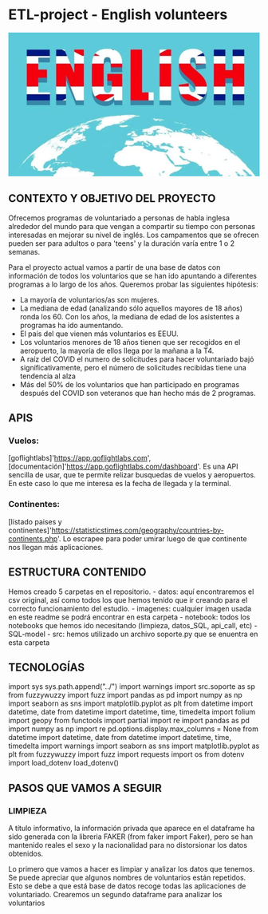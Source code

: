 # ETL-project - English volunteers

![ingles](imagenes/English-as-a-global-language.jpg)
## CONTEXTO Y OBJETIVO DEL PROYECTO

Ofrecemos programas de voluntariado a personas de habla inglesa alrededor del mundo para que vengan a compartir su tiempo con personas interesadas en mejorar su nivel de inglés.
Los campamentos que se ofrecen pueden ser para adultos o para 'teens' y la duración varía entre 1 o 2 semanas.

Para el proyecto actual vamos a partir de una base de datos con información de todos los voluntarios que se han ido apuntando a diferentes programas a lo largo de los años.
Queremos probar las siguientes hipótesis:

- La mayoría de voluntarios/as son mujeres.
- La mediana de edad (analizando sólo aquellos mayores de 18 años) ronda los 60. Con los años, la mediana de edad de los asistentes a programas ha ido aumentando.
- El país del que vienen más voluntarios es EEUU. 
- Los voluntarios menores de 18 años tienen que ser recogidos en el aeropuerto, la mayoría de ellos llega por la mañana a la T4.
- A raíz del COVID el numero de solicitudes para hacer voluntariado bajó significativamente, pero el número de solicitudes recibidas tiene una tendencia al alza
- Más del 50% de los voluntarios que han participado en programas después del COVID son veteranos que han hecho más de 2 programas.

## APIS
### Vuelos:
[goflightlabs]'https://app.goflightlabs.com', [documentación]'https://app.goflightlabs.com/dashboard'. Es una API sencilla de usar, que te permite relizar busquedas de vuelos y aeropuertos. En este caso lo que me interesa es la fecha de llegada y la terminal.
 
### Continentes:
[listado paises y continentes]'https://statisticstimes.com/geography/countries-by-continents.php'. Lo escrapee para poder umirar luego de que continente nos llegan más aplicaciones.

## ESTRUCTURA CONTENIDO
Hemos creado 5 carpetas en el repositorio. 
    - datos: aquí encontraremos el csv original, así como todos los que hemos tenido que ir creando para el correcto funcionamiento del estudio.
    - imagenes: cualquier imagen usada en este readme se podrá encontrar en esta carpeta
    - notebook: todos los notebooks que hemos ido necesitando (limpieza, datos_SQL, api_call, etc)
    - SQL-model
    - src: hemos utilizado un archivo soporte.py que se enuentra en esta carpeta

## TECNOLOGÍAS
import sys
sys.path.append("../")
import warnings
import src.soporte as sp
from fuzzywuzzy import fuzz
import pandas as pd
import numpy as np
import seaborn as sns
import matplotlib.pyplot as plt
from datetime import datetime, date
from datetime import datetime, time, timedelta
import folium
import geopy
from functools import partial 
import re
import pandas as pd
import numpy as np
import re
pd.options.display.max_columns = None
from datetime import datetime, date
from datetime import datetime, time, timedelta
import warnings
import seaborn as sns
import matplotlib.pyplot as plt
from fuzzywuzzy import fuzz
import requests
import os 
from dotenv import load_dotenv
load_dotenv()

## PASOS QUE VAMOS A SEGUIR

### LIMPIEZA

A título informativo, la información privada que aparece en el dataframe ha sido generada con la libreria FAKER (from faker import Faker), pero se han mantenido reales el sexo y la nacionalidad para no distorsionar los datos obtenidos.

Lo primero que vamos a hacer es limpiar y analizar los datos que tenemos. Se puede apreciar que algunos nombres de voluntarios están repetidos. Esto se debe a que está base de datos recoge todas las aplicaciones de voluntariado. Crearemos un segundo dataframe para analizar los voluntarios 
